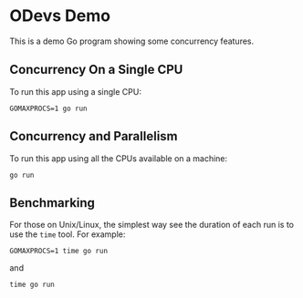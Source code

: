 # ODevs Demo

This is a demo Go program showing some concurrency features.

## Concurrency On a Single CPU

To run this app using a single CPU:

`GOMAXPROCS=1 go run`

## Concurrency and Parallelism

To run this app using all the CPUs available on a machine:

`go run`


## Benchmarking

For those on Unix/Linux, the simplest way see the duration
of each run is to use the `time` tool. For example:

`GOMAXPROCS=1 time go run`

and

`time go run`
